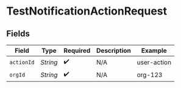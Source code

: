 # TestNotificationActionRequest


## Fields

| Field              | Type               | Required           | Description        | Example            |
| ------------------ | ------------------ | ------------------ | ------------------ | ------------------ |
| `actionId`         | *String*           | :heavy_check_mark: | N/A                | user-action        |
| `orgId`            | *String*           | :heavy_check_mark: | N/A                | org-123            |